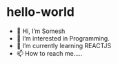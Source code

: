 # hello-world

- 👋 Hi, I’m Somesh
- 👀 I’m interested in Programming.
- 🌱 I’m currently learning REACTJS 
- 📫 How to reach me.....
